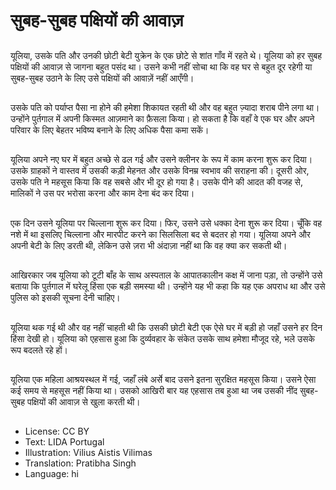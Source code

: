 # सुबह-सुबह पक्षियों की आवाज़ 

##
यूलिया, उसके पति और उनकी छोटी बेटी युक्रेन के एक छोटे से शांत गाँव में रहते थे। यूलिया को हर सुबह पक्षियों की आवाज़ से जागना बहुत पसंद था। उसने कभी नहीं सोचा था कि वह घर से बहुत दूर रहेगी या सुबह-सुबह उठाने के लिए उसे पक्षियों की आवाज़ें नहीं आएँगी।

##
उसके पति को पर्याप्त पैसा ना होने की हमेशा शिकायत रहती थी और वह बहुत ज़्यादा शराब पीने लगा था। उन्होंने पुर्तगाल में अपनी किस्मत आज़माने का फ़ैसला किया। हो सकता है कि वहाँ वे एक घर और अपने परिवार के लिए बेहतर भविष्य बनाने के लिए अधिक पैसा कमा सकें।

##
यूलिया अपने नए घर में बहुत अच्छे से ढल गई और उसने क्लीनर के रूप में काम करना शुरू कर दिया। उसके ग्राहकों ने वास्तव में उसकी कड़ी मेहनत और उसके विनम्र स्वभाव की सराहना की। दूसरी ओर, उसके पति ने महसूस किया कि वह सबसे और भी दूर हो गया है। उसके पीने की आदत की वजह से, मालिकों ने उस पर भरोसा करना और काम देना बंद कर दिया।

##
एक दिन उसने यूलिया पर चिल्लाना शुरू कर दिया। फिर, उसने उसे धक्का देना शुरू कर दिया। चूँकि वह नशे में था इसलिए चिल्लाना और मारपीट करने का सिलसिला बद से बदतर हो गया। यूलिया अपने और अपनी बेटी के लिए डरती थी, लेकिन उसे ज़रा भी अंदाज़ा नहीं था कि वह क्या कर सकती थी।

##
आखिरकार जब यूलिया को टूटी बाँह के साथ अस्पताल के आपातकालीन कक्ष में जाना पड़ा, तो उन्होंने उसे बताया कि पुर्तगाल में घरेलू हिंसा एक बड़ी समस्या थी। उन्होंने यह भी कहा कि यह एक अपराध था और उसे पुलिस को इसकी सूचना देनी चाहिए।

##
यूलिया थक गई थी और वह नहीं चाहती थी कि उसकी छोटी बेटी एक ऐसे घर में बड़ी हो जहाँ उसने हर दिन हिंसा देखी हो। यूलिया को एहसास हुआ कि दुर्व्यवहार के संकेत उसके साथ हमेशा मौजूद रहे, भले उसके रूप बदलते रहे हों।

##
यूलिया एक महिला आश्रयस्थल में गई, जहाँ लंबे अर्से बाद उसने इतना सुरक्षित महसूस किया। उसने ऐसा कई समय से महसूस नहीं किया था। उसको आखिरी बार यह एहसास तब हुआ था जब उसकी नींद सुबह-सुबह पक्षियों की आवाज़ से खुला करती थी।

##
* License: CC BY
* Text: LIDA Portugal
* Illustration: Vilius Aistis Vilimas
* Translation: Pratibha Singh
* Language: hi
